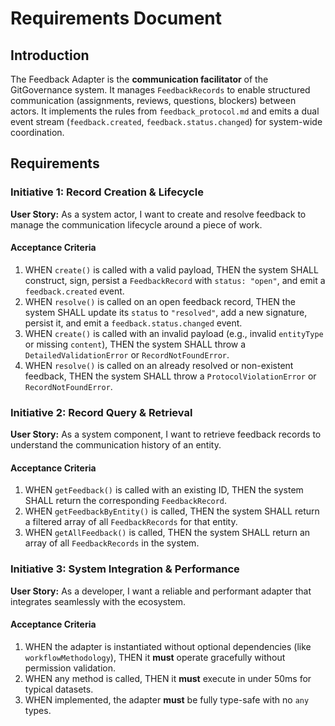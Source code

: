 # Requirements Document

## Introduction

The Feedback Adapter is the **communication facilitator** of the GitGovernance system. It manages `FeedbackRecords` to enable structured communication (assignments, reviews, questions, blockers) between actors. It implements the rules from `feedback_protocol.md` and emits a dual event stream (`feedback.created`, `feedback.status.changed`) for system-wide coordination.

## Requirements

### Initiative 1: Record Creation & Lifecycle

**User Story:** As a system actor, I want to create and resolve feedback to manage the communication lifecycle around a piece of work.

#### Acceptance Criteria
1.  WHEN `create()` is called with a valid payload, THEN the system SHALL construct, sign, persist a `FeedbackRecord` with `status: "open"`, and emit a `feedback.created` event.
2.  WHEN `resolve()` is called on an open feedback record, THEN the system SHALL update its `status` to `"resolved"`, add a new signature, persist it, and emit a `feedback.status.changed` event.
3.  WHEN `create()` is called with an invalid payload (e.g., invalid `entityType` or missing `content`), THEN the system SHALL throw a `DetailedValidationError` or `RecordNotFoundError`.
4.  WHEN `resolve()` is called on an already resolved or non-existent feedback, THEN the system SHALL throw a `ProtocolViolationError` or `RecordNotFoundError`.

### Initiative 2: Record Query & Retrieval

**User Story:** As a system component, I want to retrieve feedback records to understand the communication history of an entity.

#### Acceptance Criteria
1.  WHEN `getFeedback()` is called with an existing ID, THEN the system SHALL return the corresponding `FeedbackRecord`.
2.  WHEN `getFeedbackByEntity()` is called, THEN the system SHALL return a filtered array of all `FeedbackRecords` for that entity.
3.  WHEN `getAllFeedback()` is called, THEN the system SHALL return an array of all `FeedbackRecords` in the system.

### Initiative 3: System Integration & Performance

**User Story:** As a developer, I want a reliable and performant adapter that integrates seamlessly with the ecosystem.

#### Acceptance Criteria
1.  WHEN the adapter is instantiated without optional dependencies (like `workflowMethodology`), THEN it **must** operate gracefully without permission validation.
2.  WHEN any method is called, THEN it **must** execute in under 50ms for typical datasets.
3.  WHEN implemented, the adapter **must** be fully type-safe with no `any` types.